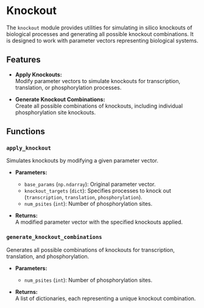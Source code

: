 # Knockout

The `knockout` module provides utilities for simulating in silico knockouts of biological processes and generating all possible knockout combinations. It is designed to work with parameter vectors representing biological systems.

## Features

- **Apply Knockouts:**  
  Modify parameter vectors to simulate knockouts for transcription, translation, or phosphorylation processes.

- **Generate Knockout Combinations:**  
  Create all possible combinations of knockouts, including individual phosphorylation site knockouts.

## Functions

### `apply_knockout`
Simulates knockouts by modifying a given parameter vector.

- **Parameters:**
  - `base_params` (`np.ndarray`): Original parameter vector.
  - `knockout_targets` (`dict`): Specifies processes to knock out (`transcription`, `translation`, `phosphorylation`).
  - `num_psites` (`int`): Number of phosphorylation sites.

- **Returns:**  
  A modified parameter vector with the specified knockouts applied.

### `generate_knockout_combinations`
Generates all possible combinations of knockouts for transcription, translation, and phosphorylation.

- **Parameters:**
  - `num_psites` (`int`): Number of phosphorylation sites.

- **Returns:**  
  A list of dictionaries, each representing a unique knockout combination.